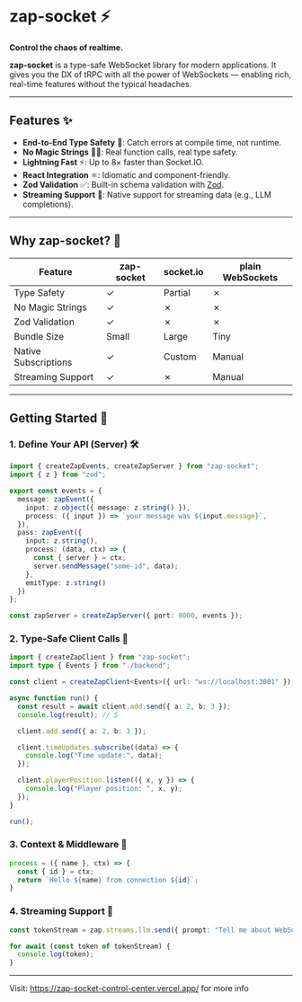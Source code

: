 # zap-socket ⚡

**Control the chaos of realtime.**

**zap-socket** is a type-safe WebSocket library for modern applications. It gives you the DX of tRPC with all the power of WebSockets — enabling rich, real-time features without the typical headaches.

---

## Features ✨

* **End-to-End Type Safety** 🔐: Catch errors at compile time, not runtime.
* **No Magic Strings** 🧙‍♂️: Real function calls, real type safety.
* **Lightning Fast** ⚡: Up to 8× faster than Socket.IO.
* **React Integration** ⚛️: Idiomatic and component-friendly.
* **Zod Validation** ✅: Built-in schema validation with [Zod](https://github.com/colinhacks/zod).
* **Streaming Support** 🔄: Native support for streaming data (e.g., LLM completions).

---

## Why zap-socket? 🤔

| Feature              | zap-socket | socket.io | plain WebSockets |
| -------------------- | ---------- | --------- | ---------------- |
| Type Safety          | ✓          | Partial   | ✗                |
| No Magic Strings     | ✓          | ✗         | ✗                |
| Zod Validation       | ✓          | ✗         | ✗                |
| Bundle Size          | Small      | Large     | Tiny             |
| Native Subscriptions | ✓          | Custom    | Manual           |
| Streaming Support    | ✓          | ✗         | Manual           |

---

## Getting Started 🚀

### 1. Define Your API (Server) 🛠️

```ts
import { createZapEvents, createZapServer } from "zap-socket";
import { z } from "zod";

export const events = {
  message: zapEvent({
    input: z.object({ message: z.string() }),
    process: ({ input }) => `your message was ${input.message}`,
  }),
  pass: zapEvent({
    input: z.string(),
    process: (data, ctx) => {
      const { server } = ctx;
      server.sendMessage("some-id", data);
    },
    emitType: z.string()
  })
};

const zapServer = createZapServer({ port: 8000, events });
```

### 2. Type-Safe Client Calls 🧩

```ts
import { createZapClient } from "zap-socket";
import type { Events } from "./backend";

const client = createZapClient<Events>({ url: "ws://localhost:3001" });

async function run() {
  const result = await client.add.send({ a: 2, b: 3 });
  console.log(result); // 5

  client.add.send({ a: 2, b: 3 });

  client.timeUpdates.subscribe((data) => {
    console.log("Time update:", data);
  });

  client.playerPosition.listen(({ x, y }) => {
    console.log("Player position: ", x, y);
  });
}

run();
```

### 3. Context & Middleware 🧠

```ts
process = ({ name }, ctx) => {
  const { id } = ctx;
  return `Hello ${name} from connection ${id}`;
}
```

### 4. Streaming Support 📡

```ts
const tokenStream = zap.streams.llm.send({ prompt: "Tell me about WebSockets" });

for await (const token of tokenStream) {
  console.log(token);
}
```

---

Visit: https://zap-socket-control-center.vercel.app/ for more info
